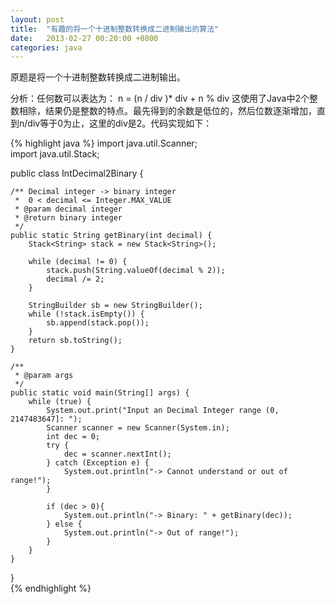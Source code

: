 ```yaml
---
layout: post
title:  "有趣的将一个十进制整数转换成二进制输出的算法"
date:   2013-02-27 00:20:00 +0800
categories: java
---
```

原题是将一个十进制整数转换成二进制输出。

分析：任何数可以表达为： n = (n / div )* div + n % div
这使用了Java中2个整数相除，结果仍是整数的特点。最先得到的余数是低位的，然后位数逐渐增加，直到n/div等于0为止，这里的div是2。代码实现如下：


{% highlight java %}
import java.util.Scanner;  
import java.util.Stack;  
  
public class IntDecimal2Binary {  
  
    /** Decimal integer -> binary integer 
     *  0 < decimal <= Integer.MAX_VALUE 
     * @param decimal integer 
     * @return binary integer 
     */  
    public static String getBinary(int decimal) {  
        Stack<String> stack = new Stack<String>();  
          
        while (decimal != 0) {  
            stack.push(String.valueOf(decimal % 2));  
            decimal /= 2;  
        }  
  
        StringBuilder sb = new StringBuilder();  
        while (!stack.isEmpty()) {  
            sb.append(stack.pop());  
        }  
        return sb.toString();  
    }  
  
    /** 
     * @param args 
     */  
    public static void main(String[] args) {  
        while (true) {  
            System.out.print("Input an Decimal Integer range (0, 2147483647]: ");  
            Scanner scanner = new Scanner(System.in);  
            int dec = 0;   
            try {  
                dec = scanner.nextInt();  
            } catch (Exception e) {  
                System.out.println("-> Cannot understand or out of range!");  
            }  
              
            if (dec > 0){  
                System.out.println("-> Binary: " + getBinary(dec));  
            } else {  
                System.out.println("-> Out of range!");  
            }  
        }  
    }  
}   
{% endhighlight %}
